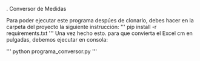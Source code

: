 . Conversor de Medidas

Para poder ejecutar este programa despúes de clonarlo, debes hacer en la carpeta del proyecto la siguiente instrucción:
'''
pip install -r requirements.txt
'''
Una vez hecho esto. para que convierta el Excel cm en pulgadas, debemos ejecutar en consola:

'''
python programa_conversor.py
'''

